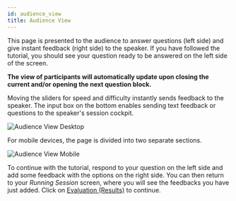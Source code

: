 ```yaml
---
id: audience_view
title: Audience View
---
```


This page is presented to the audience to answer questions (left side) and give instant feedback (right side) to the speaker. If you have followed the tutorial, you should see your question ready to be answered on the left side of the screen.

**The view of participants will automatically update upon closing the current and/or opening the next question block.**

Moving the sliders for speed and difficulty instantly sends feedback to the speaker. The input box on the bottom enables sending text feedback or questions to the speaker's session cockpit.

![Audience View Desktop](assets/audience_view_desktop.png)

For mobile devices, the page is divided into two separate sections.

![Audience View Mobile](assets/audience_view_mobile.png)

To continue with the tutorial, respond to your question on the left side and add some feedback with the options on the right side. You can then return to your _Running Session_ screen, where you will see the feedbacks you have just added. Click on [Evaluation (Results)](evaluation.md) to continue.
